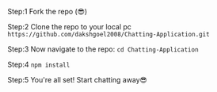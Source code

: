 Step:1 Fork the repo (😎)

Step:2 Clone the repo to your local pc ```https://github.com/dakshgoel2008/Chatting-Application.git``` 

Step:3 Now navigate to the repo: ```cd Chatting-Application```

Step:4 ```npm install```

Step:5 You're all set! Start chatting away😎
